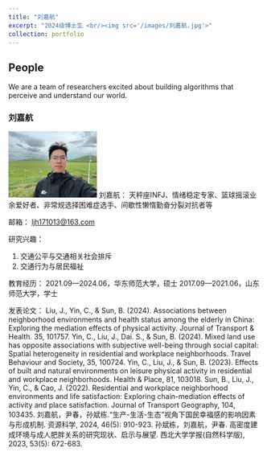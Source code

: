 ```yaml
---
title: "刘嘉航"
excerpt: "2024级博士生 <br/><img src='/images/刘嘉航.jpg'>"
collection: portfolio
---
```


## People

We are a team of researchers excited about building algorithms that perceive and understand our world.

### 刘嘉航
![Vincent Sitzmann](/images/刘嘉航.jpg)
刘嘉航：
天秤座INFJ、情绪稳定专家、篮球摇滚业余爱好者、非常规选择困难症选手、间歇性懒惰勤奋分裂对抗者等

邮箱：
ljh171013@163.com

研究兴趣：
1.	交通公平与交通相关社会排斥
2.	交通行为与居民福祉

教育经历：
2021.09—2024.06，华东师范大学，硕士
2017.09—2021.06，山东师范大学，学士

发表论文：
Liu, J., Yin, C., & Sun, B. (2024). Associations between neighborhood environments and health status among the elderly in China: Exploring the mediation effects of physical activity. Journal of Transport & Health. 35, 101757.
Yin, C., Liu, J., Dai. S., & Sun, B. (2024). Mixed land use has opposite associations with subjective well-being through social capital: Spatial heterogeneity in residential and workplace neighborhoods. Travel Behaviour and Society, 35, 100724.
Yin, C., Liu, J., & Sun, B. (2023). Effects of built and natural environments on leisure physical activity in residential and workplace neighborhoods. Health & Place, 81, 103018.
Sun, B., Liu, J., Yin, C., & Cao, J. (2022). Residential and workplace neighborhood environments and life satisfaction: Exploring chain-mediation effects of activity and place satisfaction. Journal of Transport Geography, 104, 103435. 
刘嘉航，尹春，孙斌栋.“生产-生活-生态”视角下国民幸福感的影响因素与形成机制. 资源科学, 2024, 46(5): 910-923.
孙斌栋，刘嘉航，尹春. 高密度建成环境与成人肥胖关系的研究现状、启示与展望. 西北大学学报(自然科学版), 2023, 53(5): 672-683.
